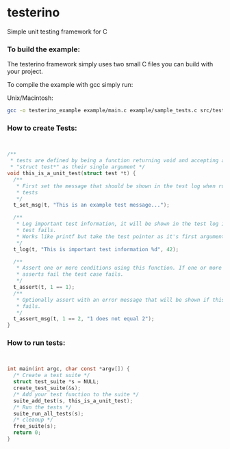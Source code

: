 testerino
=========

Simple unit testing framework for C

### To build the example:

The testerino framework simply uses two small C files you can build with your project.

To compile the example with gcc simply run:
  

Unix/Macintosh:

```sh
gcc -o testerino_example example/main.c example/sample_tests.c src/testerino.c
```

### How to create Tests:

```c


/**
 * tests are defined by being a function returning void and accepting a
 * "struct test*" as their single argument */
void this_is_a_unit_test(struct test *t) {
  /**
   * First set the message that should be shown in the test log when running the
   * tests
   */
  t_set_msg(t, "This is an example test message...");

  /**
   * Log important test information, it will be shown in the test log if the
   * test fails.
   * Works like printf but take the test pointer as it's first argument.
   */
  t_log(t, "This is important test information %d", 42);

  /**
   * Assert one or more conditions using this function. If one or more of the
   * asserts fail the test case fails.
   */
  t_assert(t, 1 == 1);
  /**
   * Optionally assert with an error message that will be shown if this assert
   * fails.
   */
  t_assert_msg(t, 1 == 2, "1 does not equal 2");
}

```

### How to run tests:

```c


int main(int argc, char const *argv[]) {
  /* Create a test suite */
  struct test_suite *s = NULL;
  create_test_suite(&s);
  /* Add your test function to the suite */
  suite_add_test(s, this_is_a_unit_test);
  /* Run the tests */
  suite_run_all_tests(s);
  /* cleanup */
  free_suite(s);
  return 0;
}

```
